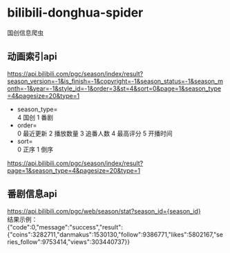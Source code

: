 # bilibili-donghua-spider
国创信息爬虫

## 动画索引api
https://api.bilibili.com/pgc/season/index/result?season_version=-1&is_finish=-1&copyright=-1&season_status=-1&season_month=-1&year=-1&style_id=-1&order=3&st=4&sort=0&page=1&season_type=4&pagesize=20&type=1  
- season_type=  
4 国创
1 番剧
- order=  
0 最近更新
2 播放数量
3 追番人数
4 最高评分
5 开播时间
- sort=  
0 正序
1 倒序

https://api.bilibili.com/pgc/season/index/result?page=1&season_type=4&pagesize=20&type=1


## 番剧信息api
https://api.bilibili.com/pgc/web/season/stat?season_id={season_id}  
结果示例：  
{"code":0,"message":"success","result":{"coins":3282711,"danmakus":1530130,"follow":9386771,"likes":5802167,"series_follow":9753414,"views":303440737}}
